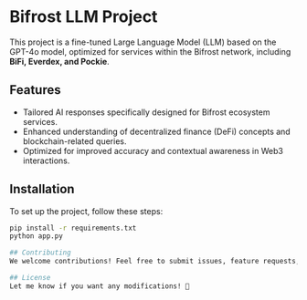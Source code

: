 # Bifrost LLM Project

This project is a fine-tuned Large Language Model (LLM) based on the GPT-4o model, optimized for services within the Bifrost network, including **BiFi, Everdex, and Pockie**.  

## Features
- Tailored AI responses specifically designed for Bifrost ecosystem services.
- Enhanced understanding of decentralized finance (DeFi) concepts and blockchain-related queries.
- Optimized for improved accuracy and contextual awareness in Web3 interactions.

## Installation
To set up the project, follow these steps:

```sh
pip install -r requirements.txt
python app.py

## Contributing
We welcome contributions! Feel free to submit issues, feature requests, or pull requests.

## License
Let me know if you want any modifications! 🚀

